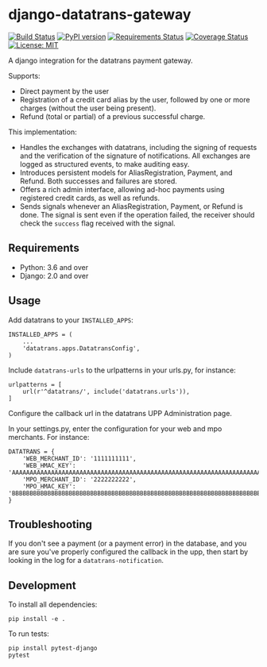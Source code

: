 django-datatrans-gateway
========================

[![Build Status](https://travis-ci.org/skioo/django-datatrans-gateway.svg?branch=master)](https://travis-ci.org/skioo/django-datatrans-gateway)
[![PyPI version](https://badge.fury.io/py/django-datatrans-gateway.svg)](https://badge.fury.io/py/django-datatrans-gateway)
[![Requirements Status](https://requires.io/github/skioo/django-datatrans-gateway/requirements.svg?branch=master)](https://requires.io/github/skioo/django-datatrans-gateway/requirements/?branch=master)
[![Coverage Status](https://coveralls.io/repos/github/skioo/django-datatrans-gateway/badge.svg?branch=master)](https://coveralls.io/github/skioo/django-datatrans-gateway?branch=master)
[![License: MIT](https://img.shields.io/badge/License-MIT-blue.svg)](https://opensource.org/licenses/MIT)

A django integration for the datatrans payment gateway.

Supports:
- Direct payment by the user
- Registration of a credit card alias by the user, followed by one or more charges (without the user being present).
- Refund (total or partial) of a previous successful charge.


This implementation:
- Handles the exchanges with datatrans, including the signing of requests and the verification of the signature of notifications. All exchanges are logged as structured events, to make auditing easy.
- Introduces persistent models for AliasRegistration, Payment, and Refund. Both successes and failures are stored.
- Offers a rich admin interface, allowing ad-hoc payments using registered credit cards, as well as refunds. 
- Sends signals whenever an AliasRegistration, Payment, or Refund is done. The signal is sent even if the operation failed, 
the receiver should check the `success` flag received with the signal.


Requirements
------------

* Python: 3.6 and over
* Django: 2.0 and over


Usage
-----

Add datatrans to your `INSTALLED_APPS`:

    INSTALLED_APPS = (
        ...
        'datatrans.apps.DatatransConfig',
    )


Include `datatrans-urls` to the urlpatterns in your urls.py, for instance:

    urlpatterns = [
        url(r'^datatrans/', include('datatrans.urls')),
    ]

Configure the callback url in the datatrans UPP Administration page.

In your settings.py, enter the configuration for your web and mpo merchants. For instance:

    DATATRANS = {
        'WEB_MERCHANT_ID': '1111111111',
        'WEB_HMAC_KEY': 'AAAAAAAAAAAAAAAAAAAAAAAAAAAAAAAAAAAAAAAAAAAAAAAAAAAAAAAAAAAAAAAAAAAAAAAAAAAAAAAAAAAAAAAAAAAAAAAAAAAAAAAAAAAAAAAAAAAAAAAAAAAAAAAA',
        'MPO_MERCHANT_ID': '2222222222',
        'MPO_HMAC_KEY': 'BBBBBBBBBBBBBBBBBBBBBBBBBBBBBBBBBBBBBBBBBBBBBBBBBBBBBBBBBBBBBBBBBBBBBBBBBBBBBBBBBBBBBBBBBBBBBBBBBBBBBBBBBBBBBBBBBBBBBBBBBBBBBBBB',
    }


Troubleshooting
---------------

If you don't see a payment (or a payment error) in the database, and you are sure you've properly configured the callback in the upp,
then start by looking in the log for a `datatrans-notification`.


Development
-----------

To install all dependencies:

    pip install -e .

To run tests:

    pip install pytest-django
    pytest

